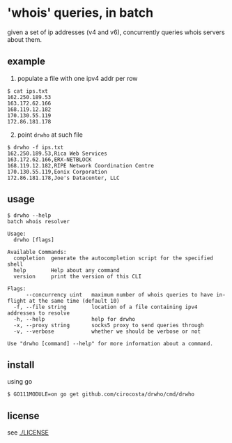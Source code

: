 # 'whois' queries, in batch

given a set of ip addresses (v4 and v6), concurrently queries whois servers
about them.

## example

1. populate a file with one ipv4 addr per row

```console
$ cat ips.txt
162.250.189.53
163.172.62.166
168.119.12.182
170.130.55.119
172.86.181.178
```

2. point `drwho` at such file

```
$ drwho -f ips.txt
162.250.189.53,Rica Web Services
163.172.62.166,ERX-NETBLOCK
168.119.12.182,RIPE Network Coordination Centre
170.130.55.119,Eonix Corporation
172.86.181.178,Joe's Datacenter, LLC
```

## usage

```console
$ drwho --help
batch whois resolver

Usage:
  drwho [flags]

Available Commands:
  completion  generate the autocompletion script for the specified shell
  help        Help about any command
  version     print the version of this CLI

Flags:
      --concurrency uint   maximum number of whois queries to have in-flight at the same time (default 10)
  -f, --file string        location of a file containing ipv4 addresses to resolve
  -h, --help               help for drwho
  -x, --proxy string       socks5 proxy to send queries through
  -v, --verbose            whether we should be verbose or not

Use "drwho [command] --help" for more information about a command.
```

## install

using go

```console
$ GO111MODULE=on go get github.com/cirocosta/drwho/cmd/drwho
```


## license

see [./LICENSE](./LICENSE)
